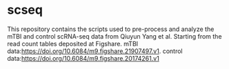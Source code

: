 # scseq 
This repository contains the scripts used to pre-process and analyze the mTBI and control scRNA-seq data from Qiuyun Yang et al.
Starting from the read count tables deposited at Figshare.
mTBI data:https://doi.org/10.6084/m9.figshare.21907497.v1.
control data:https://doi.org/10.6084/m9.figshare.20174261.v1
